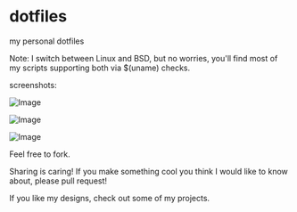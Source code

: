 # dotfiles
my personal dotfiles

Note: I switch between Linux and BSD, but no worries, you'll find most of my scripts supporting both via $(uname) checks.


screenshots:

![Image](https://i.imgur.com/LUcO3wf.jpg)

![Image](https://i.imgur.com/ktMzEL7.png)

![Image](https://i.imgur.com/ohTXS70.jpg)

Feel free to fork.

Sharing is caring! If you make something cool you think I would like to know about, please pull request!


If you like my designs, check out some of my projects.

